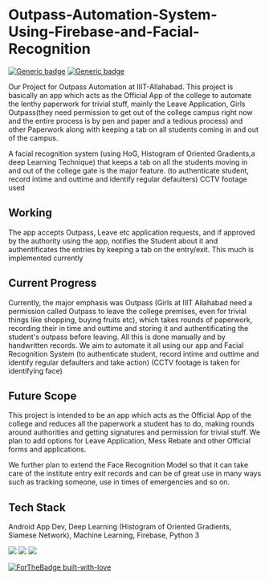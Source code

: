 # Outpass-Automation-System-Using-Firebase-and-Facial-Recognition

[![Generic badge](https://img.shields.io/badge/OUTPASS-AUTOMATION-BLUE.svg)](https://shields.io/)
[![Generic badge](https://img.shields.io/badge/FACE-RECOGNITION-<BLUE>.svg)](https://shields.io/)

Our Project for Outpass Automation at IIIT-Allahabad. 
This project is basically an app which acts as the Official App of the college to automate the lenthy paperwork for trivial stuff, mainly the Leave Application, Girls Outpass(they need permission to get out of the college campus right now and the entire process is by pen and paper and a tedious process) and other Paperwork along with keeping a tab on all students coming in and out of the campus. 

A facial recognition system (using HoG, Histogram of Oriented Gradients,a deep Learning Technique) that keeps a tab on all the students moving in and out of the college gate is the major feature.  (to authenticate student, record intime and outtime and identify regular defaulters) CCTV footage used

## Working

The app accepts Outpass, Leave etc application requests, and if approved by the authority using the app, notifies the Student about it and authentificates the entries by keeping a tab on the entry/exit. This much is implemented currently

## Current Progress

Currently, the major emphasis was Outpass (Girls at IIIT Allahabad need a permission called Outpass to leave the college premises, even for trivial things like shopping, buying fruits etc), which takes rounds of paperwork, recording their in time and outtime and storing it and authentificating the student's outpass before leaving. All this is done manually and by handwritten records. We aim to automate it all using our app and Facial Recognition System (to authenticate student, record intime and outtime and identify regular defaulters and take action) (CCTV footage is taken for identifying face)

## Future Scope

This project is intended to be an app which acts as the Official App of the college and reduces all the paperwork a student has to do, making rounds around authorities and getting signatures and permission for trivial stuff. We plan to add options for Leave Application, Mess Rebate and other Official forms and applications.

We further plan to extend the Face Recognition Model so that it can take care of the institute entry exit records and can be of great use in many ways such as tracking someone, use in times of emergencies and so on. 

## Tech Stack

Android App Dev, Deep Learning (Histogram of Oriented Gradients, Siamese Network), Machine Learning, Firebase, Python 3

![](https://img.shields.io/badge/APP-DEVELOPEMENT-orange.svg)
![](https://img.shields.io/badge/FACE-RECOGNITION-blue.svg)
![](https://img.shields.io/badge/FIREBASE-DATABASE-green.svg)

[![ForTheBadge built-with-love](http://ForTheBadge.com/images/badges/built-with-love.svg)](https://GitHub.com/Naereen/)
